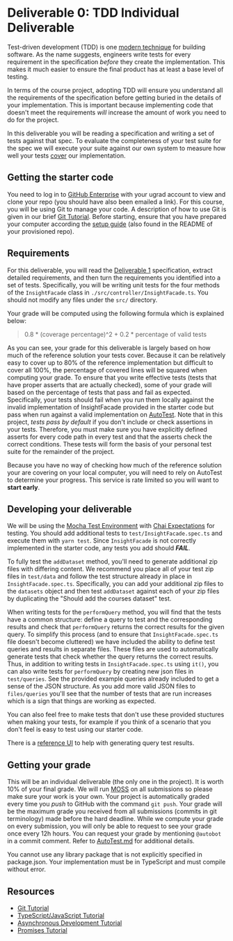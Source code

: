 # Deliverable 0: TDD Individual Deliverable


Test-driven development (TDD) is one [modern technique](../readings/Process.md#tdd) for building software. As the name suggests, engineers write tests for every requirement in the specification _before_ they create the implementation. This makes it much easier to ensure the final product has at least a base level of testing.

In terms of the course project, adopting TDD will ensure you understand all the requirements of the specification before getting buried in the details of your implementation. This is important because implementing code that doesn't meet the requirements _will_ increase the amount of work you need to do for the project.

In this deliverable you will be reading a specification and writing a set of tests against that spec. To evaluate the completeness of your test suite for the spec we will execute your suite against our own system to measure how well your tests [cover](../readings/Testing.md#coverage) our implementation.

## Getting the starter code

You need to log in to [GitHub Enterprise](https://github.ugrad.cs.ubc.ca) with your ugrad account to view and clone your repo (you should have also been emailed a link). For this course, you will be using Git to manage your code. A description of how to use Git is given in our brief [Git Tutorial](../resources/git.md). Before starting, ensure that you have prepared your computer according the [setup guide](../resources/setup.md) (also found in the README of your provisioned repo).

## Requirements

For this deliverable, you will read the [Deliverable 1](Deliverable1.md) specification, extract detailed requirements, and then turn the requirements you identified into a set of tests. Specifically, you will be writing unit tests for the four methods of the `InsightFacade` class in `./src/controller/InsightFacade.ts`. You should not modify any files under the `src/` directory.

Your grade will be computed using the following formula which is explained below:
> 0.8 * (coverage percentage)^2 + 0.2 * percentage of valid tests

As you can see, your grade for this deliverable is largely based on how much of the reference solution your tests cover. Because it can be relatively easy to cover up to 80% of the reference implementation but difficult to cover all 100%, the percentage of covered lines will be squared when computing your grade. To ensure that you write effective tests (tests that have proper asserts that are actually checked), some of your grade will based on the percentage of tests that pass and fail as expected. Specifically, your tests should fail when you run them locally against the invalid implementation of InsightFacade provided in the starter code but pass when run against a valid implementation on [AutoTest](AutoTest.md). Note that in this project, _tests pass by default_ if you don't include or check assertions in your tests. Therefore, you must make sure you have explicitly defined asserts for every code path in every test and that the asserts check the correct conditions. These tests will form the basis of your personal test suite for the remainder of the project.

Because you have no way of checking how much of the reference solution your are covering on your local computer, you will need to rely on AutoTest to determine your progress. This service is rate limited so you will want to **start early**.

## Developing your deliverable

We will be using the [Mocha Test Environment](https://mochajs.org/) with [Chai Expectations](http://chaijs.com/api/bdd/) for testing. You should add additional tests to `test/InsightFacade.spec.ts` and execute them with `yarn test`. Since `InsightFacade` is not correctly implemented in the starter code, any tests you add should **_FAIL_**.

To fully test the `addDataset` method, you'll need to generate additional zip files with differing content.
We recommend you place all of your test zip files in `test/data` and follow the test structure already in place in `InsightFacade.spec.ts`.
Specifically, you can add your additional zip files to the `datasets` object and then test `addDataset` against each of your zip files by duplicating the "Should add the courses dataset" test.

When writing tests for the `performQuery` method, you will find that the tests have a common structure: define a query to test and the corresponding results and check that `performQuery` returns the correct results for the given query.
To simplify this process (and to ensure that `InsightFacade.spec.ts` file doesn't become cluttered) we have included the ability to define test queries and results in separate files.
These files are used to automatically generate tests that check whether the query returns the correct results.
Thus, in addition to writing tests in `InsightFacade.spec.ts` using `it()`, you can also write tests for `performQuery` by creating new json files in `test/queries`.
See the provided example queries already included to get a sense of the JSON structure.
As you add more valid JSON files to `files/queries` you'll see that the number of tests that are run increases which is a sign that things are working as expected.

You can also feel free to make tests that don't use these provided stuctures when making your tests, for example if you think of a scenario that you don't feel is easy to test using our starter code.

There is a [reference UI](https://cs310.ugrad.cs.ubc.ca/ui/index.html) to help with generating query test results.

## Getting your grade

This will be an individual deliverable (the only one in the project). It is worth 10% of your final grade. We will run [MOSS](https://theory.stanford.edu/~aiken/moss/) on all submissions so please make sure your work is your own. Your project is automatically graded every time you _push_ to GitHub with the command `git push`. Your grade will be the maximum grade you received from all submissions (commits in git terminology) made before the hard deadline. While we compute your grade on every submission, you will only be able to request to see your grade once every 12h hours. You can request your grade by mentioning `@autobot` in a commit comment. Refer to [AutoTest.md](AutoTest.md) for additional details.

You cannot use any library package that is not explicitly specified in package.json. Your implementation must be in TypeScript and must compile without error.

## Resources

- [Git Tutorial](../resources/git.md)
- [TypeScript/JavaScript Tutorial](../resources/typescript.md)
- [Asynchronous Development Tutorial](../resources/async.md)
- [Promises Tutorial](../resources/promises.md)

<!-- D1 coverage for reference solution (can be deleted)
  50 passing (8s)

-----------------------|----------|----------|----------|----------|----------------|
File                   |  % Stmts | % Branch |  % Funcs |  % Lines |Uncovered Lines |
-----------------------|----------|----------|----------|----------|----------------|
All files              |    70.66 |    71.57 |       68 |    70.66 |                |
 src                   |    83.33 |      100 |       80 |    83.33 |                |
  Util.ts              |    83.33 |      100 |       80 |    83.33 |             30 |
 src/controller        |    82.62 |    73.74 |    87.67 |    82.62 |                |
  DatasetController.ts |    65.52 |    50.72 |    75.76 |    65.52 |... 298,299,307 |
  InsightFacade.ts     |    98.08 |      100 |      100 |    98.08 |             89 |
  QueryController.ts   |       91 |    85.37 |    96.77 |       91 |... 288,327,348 |
 src/rest              |    11.11 |        0 |        0 |    11.11 |                |
  RouteHandler.ts      |    10.87 |        0 |        0 |    10.87 |... 83,84,85,87 |
  Server.ts            |    11.43 |        0 |        0 |    11.43 |... 93,96,97,98 |
-----------------------|----------|----------|----------|----------|----------------|
-->
